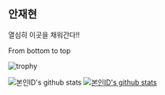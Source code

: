 ## 안재현

열심히 이곳을 채워간다!!

From bottom to top

![trophy](https://github-profile-trophy.vercel.app/?username=MGuRi)

![본인ID's github stats](https://github-readme-stats.vercel.app/api?username=MGuRi&show_icons=true)
[![본인ID's github stats](https://github-readme-stats.vercel.app/api/top-langs/?username=MGuRi&show_icons=true&hide_border=true&title_color=004386&icon_color=004386&layout=compact)](https://github.com/본인ID)
